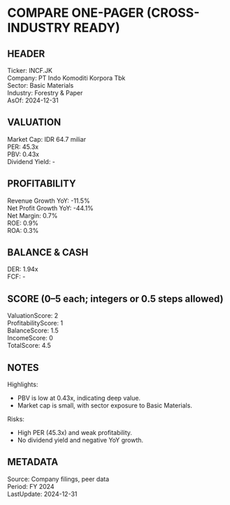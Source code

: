 # COMPARE ONE-PAGER (CROSS-INDUSTRY READY)

## HEADER
Ticker: INCF.JK  
Company: PT Indo Komoditi Korpora Tbk  
Sector: Basic Materials  
Industry: Forestry & Paper  
AsOf: 2024-12-31

## VALUATION
Market Cap: IDR 64.7 miliar  
PER: 45.3x  
PBV: 0.43x  
Dividend Yield: -

## PROFITABILITY
Revenue Growth YoY: -11.5%  
Net Profit Growth YoY: -44.1%  
Net Margin: 0.7%  
ROE: 0.9%  
ROA: 0.3%

## BALANCE & CASH
DER: 1.94x  
FCF: -

## SCORE (0–5 each; integers or 0.5 steps allowed)
ValuationScore: 2  
ProfitabilityScore: 1  
BalanceScore: 1.5  
IncomeScore: 0  
TotalScore: 4.5

## NOTES
Highlights:
- PBV is low at 0.43x, indicating deep value.
- Market cap is small, with sector exposure to Basic Materials.

Risks:
- High PER (45.3x) and weak profitability.
- No dividend yield and negative YoY growth.

## METADATA
Source: Company filings, peer data  
Period: FY 2024  
LastUpdate: 2024-12-31